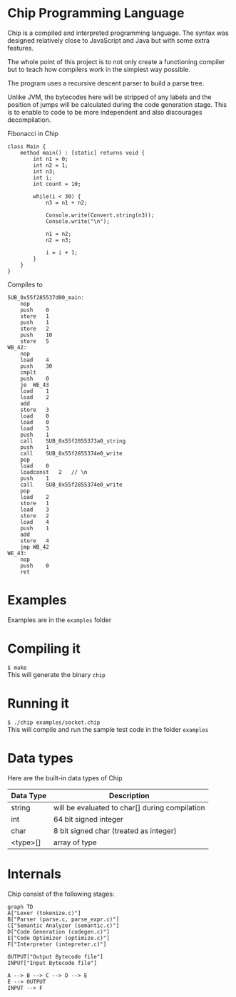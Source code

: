 # Chip Programming Language

Chip is a compiled and interpreted programming language. The syntax was designed relatively close to JavaScript and Java but with some extra features.

The whole point of this project is to not only create a functioning compiler but to teach how compilers work in the simplest way possible.

The program uses a recursive descent parser to build a parse tree.

Unlike JVM, the bytecodes here will be stripped of any labels and the position of jumps will be calculated during the code generation stage. This is to enable to code to be more independent and also discourages decompilation. 

Fibonacci in Chip

```
class Main {
	method main() : [static] returns void {
		int n1 = 0;
		int n2 = 1;
		int n3;
		int i;
		int count = 10;    

		while(i < 30) {    
			n3 = n1 + n2;    

			Console.write(Convert.string(n3));
			Console.write("\n");    

			n1 = n2;    
			n2 = n3;  

			i = i + 1;
		}
	}
}
```

Compiles to

```
SUB_0x55f285537d00_main:
	nop
	push	0
	store	1
	push	1
	store	2
	push	10
	store	5
WB_42:
	nop
	load	4
	push	30
	cmplt
	push	0
	je	WE_43
	load	1
	load	2
	add
	store	3
	load	0
	load	0
	load	3
	push	1
	call	SUB_0x55f2855373a0_string
	push	1
	call	SUB_0x55f2855374e0_write
	pop	
	load	0
	loadconst	2	// \n
	push	1
	call	SUB_0x55f2855374e0_write
	pop	
	load	2
	store	1
	load	3
	store	2
	load	4
	push	1
	add
	store	4
	jmp	WB_42
WE_43:
	nop
	push	0
	ret
```

# Examples
Examples are in the ```examples``` folder

# Compiling it

```$ make```<br />
This will generate the binary ```chip```


# Running it
```$ ./chip examples/socket.chip```<br />
This will compile and run the sample test code in the folder ```examples```

# Data types

Here are the built-in data types of Chip

|  Data Type     |Description                                       |
|----------------|--------------------------------------------------|
|string          | will be evaluated to char\[\] during compilation |
|int             | 64 bit signed integer                            |
|char            | 8 bit signed char (treated as integer)           |
|\<type\>\[\]    | array of type                                    |

# Internals
Chip consist of the following stages:
```mermaid
graph TD
A["Lexer (tokenize.c)"]  
B["Parser (parse.c, parse_expr.c)"]
C["Semantic Analyzer (semantic.c)"]
D["Code Generation (codegen.c)"]
E["Code Optimizer (optimize.c)"]
F["Interpreter (intepreter.c)"]

OUTPUT["Output Bytecode file"]
INPUT["Input Bytecode file"]

A --> B --> C --> D --> E
E --> OUTPUT
INPUT --> F